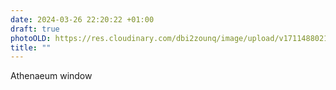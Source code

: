 ```yaml
---
date: 2024-03-26 22:20:22 +01:00
draft: true
photoOLD: https://res.cloudinary.com/dbi2zounq/image/upload/v1711488021/pbizlafp5ogwgzvgjfgj.jpg
title: ""
---
```


Athenaeum window
